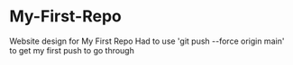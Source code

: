 # My-First-Repo
Website design for My First Repo
Had to use 'git push --force origin main' to get my first push to go through
